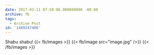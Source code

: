 ```yaml
---
date: 2017-03-11 07:50:06.000000000 -08:00
archive: fb
tags: 
  - Archive Post
id: '1489247406'
---
```


Shabu shabu!
{{< fb/images >}}
{{< fb/image src="image.jpg" />}}
{{< /fb/images >}}
